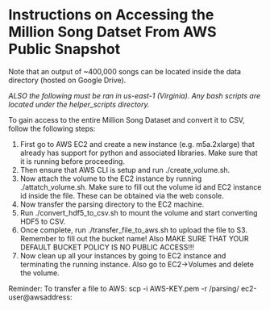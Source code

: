 # Instructions on Accessing the Million Song Datset From AWS Public Snapshot
Note that an output of ~400,000 songs can be located inside the data directory (hosted on Google Drive).

*ALSO the following must be ran in us-east-1 (Virginia). Any bash scripts are located under the helper_scripts directory.*

To gain access to the entire Million Song Dataset and convert it to CSV, follow the following steps:
1. First go to AWS EC2 and create a new instance (e.g. m5a.2xlarge) that already has support for python and associated libraries. Make sure that it is running before proceeding.
2. Then ensure that AWS CLI is setup and run ./create_volume.sh.
3. Now attach the volume to the EC2 instance by running ./attatch_volume.sh. Make sure to fill out the volume id and EC2 instance id inside the file. These can be obtained via the web console.
4. Now transfer the parsing directory to the EC2 machine.
5. Run ./convert_hdf5_to_csv.sh to mount the volume and start converting HDF5 to CSV.
6. Once complete, run ./transfer_file_to_aws.sh to upload the file to S3. Remember to fill out the bucket name! Also MAKE SURE THAT YOUR DEFAULT BUCKET POLICY IS NO PUBLIC ACCESS!!!
7. Now clean up all your instances by going to EC2 instance and terminating the running instance. Also go to EC2->Volumes and delete the volume.

Reminder:
To transfer a file to AWS:
  scp -i AWS-KEY.pem -r /parsing/ ec2-user@awsaddress:

